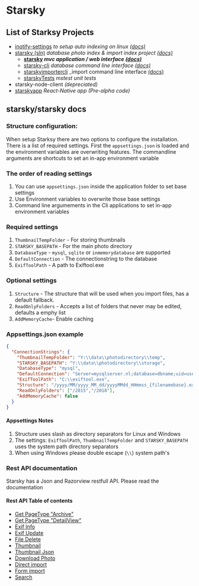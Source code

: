 # Starsky
## List of Starksy Projects
 - [inotify-settings](../../inotify-settings) _to setup auto indexing on linux [(docs)](../../inotify-settings/readme.md)_
 - [starsky (sln)](../../starsky) _database photo index & import index project [(docs)](../../starsky/readme.md)_
   - __[starsky](../../starsky/starsky)  _mvc application / web interface [(docs)](../../starsky/starsky/readme.md)___
   - [starsky-cli](../../starsky/starsky-cli)  _database command line interface [(docs)](../../starsky/starsky-cli/readme.md)_
   - [starskyimportercli](../../starsky/starskyimportercli)  _import command line interface [(docs)](../../starsky/starskyimportercli/readme.md)
   - [starskyTests](../../starsky/starskyTests)  _mstest unit tests_
 - starsky-node-client  _(depreciated)_
 - [starskyapp](../../starskyapp) _React-Native app (Pre-alpha code)_

## starsky/starsky docs

### Structure configuration:

When setup Starksy there are two options to configure the installation.
There is a list of required settings. First the `appsettings.json` is loaded and the
environment variables are overwriting features. 
The commandline arguments are shortcuts to set an in-app environment variable

### The order of reading settings
1) You can use `appsettings.json` inside the application folder to set base settings
2) Use Environment variables to overwrite those base settings
3) Command line argumements in the Cli applications to set in-app environment variables

### Required settings
1) `ThumbnailTempFolder` - For storing thumbnails
2) `STARSKY_BASEPATH` - For the main photo directory
3) `DatabaseType` - `mysql`, `sqlite` or  `inmemorydatabase` are supported
4) `DefaultConnection` - The connectionstring to the database
5) `ExifToolPath` - A path to Exiftool.exe
### Optional settings
1) `Structure` - The structure that will be used when you import files, has a default fallback.
2) `ReadOnlyFolders` - Accepts a list of folders that never may be edited, defaults a emphy list
3) `AddMemoryCache`- Enable caching

### Appsettings.json example
```json
{
  "ConnectionStrings": {
    "ThumbnailTempFolder": "Y:\\data\\photodirectory\\temp",
    "STARSKY_BASEPATH": "Y:\\data\\photodirectory\\storage",
    "DatabaseType": "mysql",
    "DefaultConnection": "Server=mysqlserver.nl;database=dbname;uid=username;pwd=password;",
    "ExifToolPath": "C:\\exiftool.exe",
    "Structure": "/yyyy/MM/yyyy_MM_dd/yyyyMMdd_HHmmss_{filenamebase}.ext",
    "ReadOnlyFolders": ["/2015","/2018"],
    "AddMemoryCache": false
  }
}
```
#### Appsettings Notes
1)   Structure uses slash as directory separators for Linux and Windows
2)   The settings: `ExifToolPath`, `ThumbnailTempFolder` and  `STARSKY_BASEPATH` uses the system path directory separators
3)  When using Windows please double escape (`\\`) system path's 


### Rest API documentation
Starsky has a Json and Razorview restfull API. Please read the documentation 

#### Rest API Table of contents
- [Get PageType	"Archive" ](readme_api.md#get-pagetypearchive)
- [Get PageType	"DetailView"](readme_api.md#get-pagetypedetailview)
- [Exif Info](readme_api.md#exif-info)
- [Exif Update](readme_api.md#exif-update)
- [File Delete](readme_api.md#file-delete)
- [Thumbnail](readme_api.md#thumbnail)
- [Thumbnail Json](readme_api.md#thumbnail-json)
- [Download Photo](readme_api.md#download-photo)
- [Direct import](readme_api.md#direct-import)
- [Form import](readme_api.md#form-import)
- [Search](readme_api.md#search)



